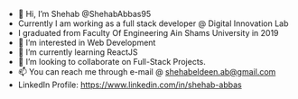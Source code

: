 - 👋 Hi, I’m Shehab @ShehabAbbas95
-  Currently I am working as a full stack developer @ Digital Innovation Lab
- I graduated from Faculty Of Engineering Ain Shams University in 2019
- 👀 I’m interested in Web Development
- 🌱 I’m currently learning ReactJS
- 💞️ I’m looking to collaborate on Full-Stack Projects.
- 📫 You can reach me through e-mail @ shehabeldeen.ab@gmail.com
- LinkedIn Profile: https://www.linkedin.com/in/shehab-abbas

<!---
Shikovich95/Shikovich95 is a ✨ special ✨ repository because its `README.md` (this file) appears on your GitHub profile.
You can click the Preview link to take a look at your changes.
--->
